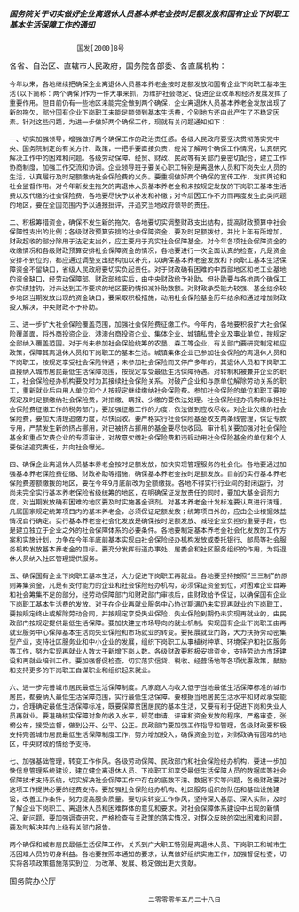 ##### 国务院关于切实做好企业离退休人员基本养老金按时足额发放和国有企业下岗职工基本生活保障工作的通知
                     国发[2000]8号

各省、自治区、直辖市人民政府，国务院各部委、各直属机构：

    今年以来，各地继续把确保企业离退休人员基本养老金按时足额发放和国有企业下岗职工基本生活(以下简称：两个确保)作为一件大事来抓，为维护社会稳定、促进企业改革和经济发展发挥了重要作用。但目前仍有一些地区未能完全做到两个确保，企业离退休人员基本养老金发放出现了新的拖欠，部分国有企业下岗职工未能足额领到基本生活费，个别地方还由此产生了不稳定因素。针对这些问题，为进一步做好两个确保工作，现就有关问题通知如下：

    一、切实加强领导，增强做好两个确保工作的政治责任感。各级人民政府要坚决贯彻落实党中央、国务院制定的有关方针、政策，一把手要直接负责，经常了解两个确保工作情况，认真研究解决工作中的困难和问题。各级劳动保障、经贸、财政、民政等有关部门要密切配合，建立工作协商制度，加强工作交流和协调。企业领导班子要关心职工特别是离退休人员和下岗失业人员的生活，认真履行及时足额缴纳社会保险费的义务。要重视做好两个确保的宣传工作，发挥舆论和社会监督作用。对今年新发生拖欠的离退休人员基本养老金和未按规定发放的下岗职工基本生活费以及代缴的社会保险费，各地要尽快予以补发和补缴；对今后因工作不力而再度发生此类问题的地区，要在全国范围内予以通报批评，并追究当地政府领导的责任。

    二、积极筹措资金，确保不发生新的拖欠。各地要切实调整财政支出结构，提高财政预算中社会保障性支出的比例；各级财政预算安排的社会保障资金，要及时足额拨付，并比上年有所增加，财政超收的部分除用于法定支出外，应主要用于充实社会保障基金。对今年各项社会保障资金的收缴情况和各级财政预算安排社会保障资金的情况，各地要进行一次全面认真的检查，凡是资金安排不到位的，都应通过调整支出结构加以补充，以确保基本养老金发放和下岗职工基本生活保障资金不留缺口，省级人民政府要切实负起责任。对于财政确有困难的中西部地区和老工业基地的资金缺口，经劳动保障部、财政部核实后，由中央财政给予补助，但补助要与各地两个确保工作实绩挂钩，对未达到工作要求的地区要酌情扣减补助数额。对财政承受能力较强、基金结余较多地区当期发放出现的资金缺口，要采取积极措施，动用社会保险基金历年结余和通过增加财政投入解决，中央财政不予补助。

    三、进一步扩大社会保险覆盖范围，加强社会保险费征缴工作。今年内，各地要积极扩大社会保险覆盖面，将外商投资企业、港澳台商投资企业、集体企业、城镇私营企业及事业单位，按规定全部纳入覆盖范围。对于尚未参加社会保险统筹的农垦、森工等企业，有关部门要研究制定相应政策，保障其离退休人员和下岗职工的基本生活。城镇集体企业已参加社会保险的离退休人员和下岗职工，按规定享受社会保险待遇；未参加社会保险而又停产多年的，其退休人员和下岗职工直接纳入城市居民最低生活保障范围，按规定享受最低生活保障待遇。对转制和被兼并企业的职工，社会保险经办机构要及时为其接续社会保险关系。对破产企业和与原单位解除劳动关系的职工，重新就业后由用人单位和个人按规定继续缴纳社会保险费。参加社会保险的单位和职工要按规定及时足额缴纳社会保险费，对拒缴、瞒报、少缴的要依法处理。社会保险经办机构和承担社会保险费征缴工作的税务部门，要加强征缴工作的力度，依法做到应收尽收。对企业欠缴的社会保险费，要加大清理追缴力度，尽快回收。要严格实行社会保险基金收支两条线管理，保证专款专用，严禁发生新的挤占挪用，对已被挤占挪用的基金要尽快收回。审计机关要加强对社会保险基金和重点欠费企业的专项审计，对故意欠缴社会保险费和违规动用社会保险基金的单位和个人要依法追究责任，并向社会曝光。

    四、确保企业离退休人员基本养老金按时足额发放，加快实现管理服务的社会化。各地要通过加强基本养老保险费征缴、财政补助等措施，确保基本养老金按时足额发放。目前仍实行基本养老保险费差额缴拨的地区，要在今年9月底前改为全额缴拨。各地不得实行行业间的封闭运行，对尚未完全实行基本养老保险省级统筹的地区，在明确保证发放责任的同时，要加大基金调剂力度，对当期发放确有困难的地区要及时实施基金调剂。对基本养老金计发标准要认真进行清理，凡属国家规定统筹项目内的基本养老金，必须保证足额发放；统筹项目外的，应由企业根据效益情况自行确定。实行基本养老金社会化发放是确保按时足额发放、减轻企业负担的重要手段，也是建立独立于企业之外的社会保障体系的必要条件。各地要制定基本养老金社会化发放的工作方案和实施计划，力争在今年年底前基本实现由社会保险经办机构发放或委托银行、邮局等社会服务机构发放基本养老金的目标。要充分发挥街道办事处、居委会和社区服务组织的作用，为将退休人员纳入社区管理提供服务。

    五、确保国有企业下岗职工基本生活，大力促进下岗职工再就业。各地要坚持按照“三三制”的原则筹集资金，凡是有支付能力的企业和社会保险经办机构，必须保证资金到位，对困难企业自筹和社会筹集不足的部分，经劳动保障部门和财政部门审核后，由财政给予保证，以确保国有企业下岗职工基本生活费的发放。对于在企业再就业服务中心协议期满仍未实现再就业的下岗职工，要按规定终止或解除劳动合同，并按规定享受失业保险，失业保险到期仍未实现再就业的，由民政部门按规定提供最低生活保障。要加快建立市场导向的就业机制，实现国有企业下岗职工由再就业服务中心保障基本生活向失业保险和市场就业的转变。要拓展就业门路，大力扶持劳动密集型产业，支持社区服务业和中小企业的发展，组织下岗职工从事植树种草、环境保护和社区服务等工作，努力实现再就业人数大于新增下岗人数。各级财政要积极安排资金，支持劳动力市场建设和再就业培训工作。要加强督促检查，切实落实信贷、税收、经营场地等各项优惠政策，鼓励和支持更多的下岗职工自谋职业和组织起来就业。

    六、进一步完善城市居民最低生活保障制度。凡家庭人均收入低于当地最低生活保障标准的城市居民，都要纳入最低生活保障范围，实行最低生活保障。要根据当地居民生活水平和财政承受能力，合理确定最低生活保障标准，既要保障贫困居民的基本生活，又要有利于促进下岗和失业人员再就业。要准确核实保障对象的收入水平，规范申请、评审和资金发放的程序，严格审查，张榜公布，接受监督，做到公开、公平、公正。民政部门要加强工作指导和管理，各级财政要积极支持完善城市居民最低生活保障制度工作，努力增加投入，确保资金到位，对财政确有困难的地区，中央财政酌情给予支持。

    七、加强基础管理，转变工作作风。各级劳动保障、民政部门和社会保险经办机构，要进一步加快信息管理系统建设，建立健全离退休人员、下岗职工和享受最低生活保障人员的数据库等社会保障技术支持系统，切实解决社会保障工作中存在的底数不清、数据不实等问题，各级财政要对这项工作提供必要的经费支持。要加强社会保险经办机构、社区服务组织的队伍和基础设施建设，改善工作条件，努力提高服务质量。要切实转变工作作风，坚持深入基层、深入实际，及时了解企业下岗职工、离退休人员和困难群体的意见和要求。对社会保障体系建设中出现的新情况、新问题，要加强调查研究，严格检查有关政策的落实情况，对群众反映的突出困难和问题，要及时解决并向上级有关部门报告。

    两个确保和城市居民最低生活保障工作，关系到广大职工特别是离退休人员、下岗职工和城市生活困难人员的切身利益。各地要按照本通知的要求，认真做好组织实施工作，加强督促检查，切实将各项政策措施落实到位，为改革、发展、稳定做出更大贡献。

国务院办公厅

                                       二零零零年五月二十八日
